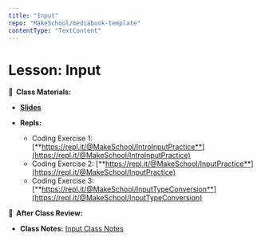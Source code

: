 ```yaml
---
title: "Input"
repo: "MakeSchool/mediabook-template"
contentType: "TextContent"
---
```


<!-- .slide: data-background="./Images/header.svg" data-background-repeat="none" data-background-size="40% 40%" data-background-position="center 10%" class="header" -->

# Lesson: Input

<!-- Put a link to the slides so that students can find them -->

**📝 &nbsp;Class Materials:**

<!-- Put a link to the slides -->

- [**Slides**](https://docs.google.com/presentation/d/1_YQyHFoHi6ME_RYqWWimYgUpVoKbN4Pf_FqHT4Q44Eg/edit)

- **Repls:**
  - Coding Exercise 1: [**https://repl.it/@MakeSchool/IntroInputPractice**](https://repl.it/@MakeSchool/IntroInputPractice)
  - Coding Exercise 2: [**https://repl.it/@MakeSchool/InputPractice**](https://repl.it/@MakeSchool/InputPractice)
  - Coding Exercise 3: [**https://repl.it/@MakeSchool/InputTypeConversion**](https://repl.it/@MakeSchool/InputTypeConversion)

**📖 &nbsp;After Class Review:**

- **Class Notes:** [Input Class Notes](https://docs.google.com/document/d/1QMZMTihX4GMPSTWp5G5mtlFJKGxbozQBVtlgbcYF5T8/)

<!-- > -->
